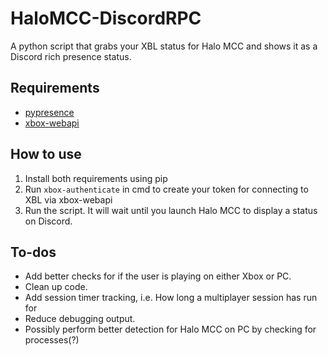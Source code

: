# HaloMCC-DiscordRPC
A python script that grabs your XBL status for Halo MCC and shows it as a Discord rich presence status.


<h2>Requirements</h2>

* [pypresence](https://github.com/qwertyquerty/pypresence)
* [xbox-webapi](https://github.com/openxbox/xbox-webapi-python)

<h2>How to use</h2>

1. Install both requirements using pip
2. Run `xbox-authenticate` in cmd to create your token for connecting to XBL via xbox-webapi
3. Run the script. It will wait until you launch Halo MCC to display a status on Discord.

<h2>To-dos</h2>

* Add better checks for if the user is playing on either Xbox or PC.
* Clean up code.
* Add session timer tracking, i.e. How long a multiplayer session has run for
* Reduce debugging output.
* Possibly perform better detection for Halo MCC on PC by checking for processes(?)
